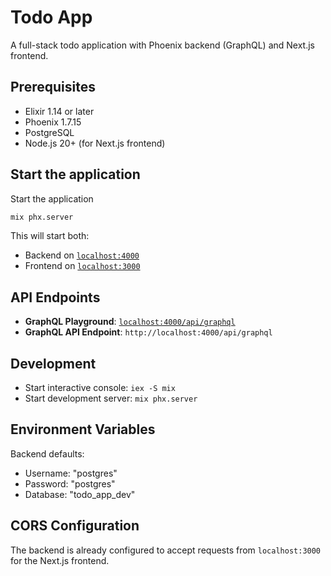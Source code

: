 # Todo App

A full-stack todo application with Phoenix backend (GraphQL) and Next.js frontend.

## Prerequisites

- Elixir 1.14 or later
- Phoenix 1.7.15
- PostgreSQL
- Node.js 20+ (for Next.js frontend)

## Start the application

Start the application

```bash
mix phx.server
```

This will start both:

- Backend on [`localhost:4000`](http://localhost:4000)
- Frontend on [`localhost:3000`](http://localhost:3000)

## API Endpoints

- **GraphQL Playground**: [`localhost:4000/api/graphql`](http://localhost:4000/api/graphql)
- **GraphQL API Endpoint**: `http://localhost:4000/api/graphql`

## Development

- Start interactive console: `iex -S mix`
- Start development server: `mix phx.server`

## Environment Variables

Backend defaults:

- Username: "postgres"
- Password: "postgres"
- Database: "todo_app_dev"

## CORS Configuration

The backend is already configured to accept requests from `localhost:3000` for the Next.js frontend.
